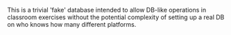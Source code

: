 This is a trivial 'fake' database intended to allow DB-like operations
in classroom exercises without the potential complexity of setting
up a real DB on who knows how many different platforms.


